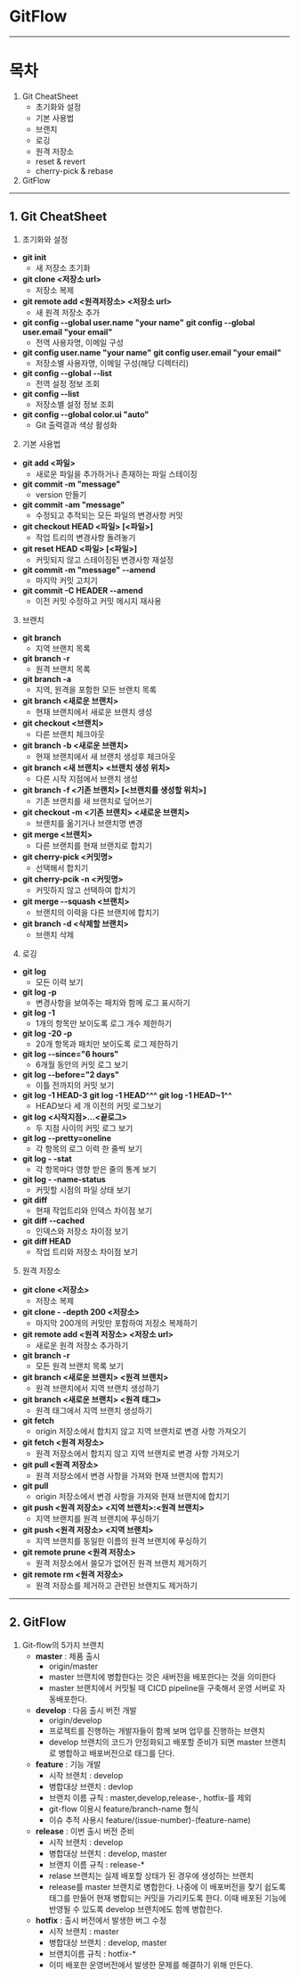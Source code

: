 # GitFlow

---

# 목차

1. Git CheatSheet
   - 초기화와 설정
   - 기본 사용법
   - 브랜치
   - 로깅
   - 원격 저장소
   - reset & revert
   - cherry-pick & rebase
2. GitFlow

---

## 1. Git CheatSheet

1. 초기화와 설정

- **git init**
  - 새 저장소 초기화
- **git clone <저장소 url>**
  - 저장소 복제
- **git remote add <원격저장소> <저장소 url>**
  - 새 원격 저장소 추가
- **git config --global user.name "your name"**
  **git config --global user.email "your email"**
  - 전역 사용자명, 이메일 구성
- **git config user.name "your name"**
  **git config user.email "your email"**
  - 저장소별 사용자명, 이메일 구성(해당 디렉터리)
- **git config --global --list**
  - 전역 설정 정보 조회
- **git config --list**
  - 저장소별 설정 정보 조회
- **git config --global color.ui "auto"**
  - Git 출력결과 색상 활성화

2. 기본 사용법

- **git add <파일>**
  - 새로운 파일을 추가하거나 존재하는 파일 스테이징
- **git commit -m "message"**
  - version 만들기
- **git commit -am "message"**
  - 수정되고 추적되는 모든 파일의 변경사항 커밋
- **git checkout HEAD <파일> [<파일>]**
  - 작업 트리의 변경사항 돌려놓기
- **git reset HEAD <파일> [<파일>]**
  - 커밋되지 않고 스테이징된 변경사항 재설정
- **git commit -m "message" --amend**
  - 마지막 커밋 고치기
- **git commit -C HEADER --amend**
  - 이전 커밋 수정하고 커밋 메시지 재사용

3. 브랜치

- **git branch**
  - 지역 브랜치 목록
- **git branch -r**
  - 원격 브랜치 목록
- **git branch -a**
  - 지역, 원격을 포함한 모든 브랜치 목록
- **git branch <새로운 브랜치>**
  - 현재 브랜치에서 새로운 브랜치 생성
- **git checkout <브랜치>**
  - 다른 브랜치 체크아웃
- **git branch -b <새로운 브랜치>**
  - 현재 브랜치에서 새 브랜치 생성후 체크아웃
- **git branch <새 브랜치> <브랜치 생성 위치>**
  - 다른 시작 지점에서 브랜치 생성
- **git branch -f <기존 브랜치> [<브랜치를 생성할 위치>]**
  - 기존 브랜치를 새 브랜치로 덮어쓰기
- **git checkout -m <기존 브랜치> <새로운 브랜치>**
  - 브랜치를 옮기거나 브랜치명 변경
- **git merge <브랜치>**
  - 다른 브랜치를 현재 브랜치로 합치기
- **git cherry-pick <커밋명>**
  - 선택해서 합치기
- **git cherry-pcik -n <커밋명>**
  - 커밋하지 않고 선택하여 합치기
- **git merge --squash <브랜치>**
  - 브랜치의 이력을 다른 브랜치에 합치기
- **git branch -d <삭제할 브랜치>**
  - 브랜치 삭제

4. 로깅

- **git log**
  - 모든 이력 보기
- **git log -p**
  - 변경사항을 보여주는 패치와 함께 로그 표시하기
- **git log -1**
  - 1개의 항목만 보이도록 로그 개수 제한하기
- **git log -20 -p**
  - 20개 항목과 패치만 보이도록 로그 제한하기
- **git log --since="6 hours"**
  - 6개월 동안의 커밋 로그 보기
- **git log --before="2 days"**
  - 이틀 전까지의 커밋 보기
- **git log -1 HEAD-3**
  **git log -1 HEAD^^^**
  **git log -1 HEAD~1^^**
  - HEAD보다 세 개 이전의 커밋 로그보기
- **git log <시작지점>...<끝로그>**
  - 두 지점 사이의 커밋 로그 보기
- **git log --pretty=oneline**
  - 각 항목의 로그 이력 한 줄씩 보기
- **git log - -stat**
  - 각 항목마다 영향 받은 줄의 통계 보기
- **git log - -name-status**
  - 커밋할 시점의 파일 상태 보기
- **git diff**
  - 현재 작업트리와 인덱스 차이점 보기
- **git diff --cached**
  - 인덱스와 저장소 차이점 보기
- **git diff HEAD**
  - 작업 트리와 저장소 차이점 보기

5. 원격 저장소

- **git clone <저장소>**
  - 저장소 복제
- **git clone - -depth 200 <저장소>**
  - 마지막 200개의 커밋만 포함하여 저장소 복제하기
- **git remote add <원격 저장소> <저장소 url>**
  - 새로운 원격 저장소 추가하기
- **git branch -r**
  - 모든 원격 브랜치 목록 보기
- **git branch <새로운 브랜치> <원격 브랜치>**
  - 원격 브랜치에서 지역 브랜치 생성하기
- **git branch <새로운 브랜치> <원격 태그>**
  - 원격 태그에서 지역 브랜치 생성하기
- **git fetch**
  - origin 저장소에서 합치지 않고 지역 브랜치로 변경 사항 가져오기
- **git fetch <원격 저장소>**
  - 원격 저장소에서 합치지 않고 지역 브랜치로 변경 사항 가져오기
- **git pull <원격 저장소>**
  - 원격 저장소에서 변경 사항을 가져와 현재 브랜치에 합치기
- **git pull**
  - origin 저장소에서 변경 사항을 가져와 현재 브랜치에 합치기
- **git push <원격 저장소> <지역 브랜치>:<원격 브랜치>**
  - 지역 브랜치를 원격 브랜치에 푸싱하기
- **git push <원격 저장소> <지역 브랜치>**
  - 지역 브랜치를 동일한 이름의 원격 브랜치에 푸싱하기
- **git remote prune <원격 저장소>**
  - 원격 저장소에서 쓸모가 없어진 원격 브랜치 제거하기
- **git remote rm <원격 저장소>**
  - 원격 저장소를 제거하고 관련된 브랜치도 제거하기

---

## 2. GitFlow

1. Git-flow의 5가지 브랜치
   - **master** : 제품 출시
     - origin/master
     - master 브랜치에 병합한다는 것은 새버전을 배포한다는 것을 의미한다
     - master 브랜치에서 커밋될 때 CICD pipeline을 구축해서 운영 서버로 자동배포한다.
   - **develop** : 다음 출시 버전 개발
     - origin/develop
     - 프로젝트를 진행하는 개발자들이 함께 보며 업무를 진행하는 브랜치
     - develop 브랜치의 코드가 안정화되고 배포할 준비가 되면 master 브랜치로 병합하고 배포버전으로 태그를 단다.
   - **feature** : 기능 개발
     - 시작 브랜치 : develop
     - 병합대상 브랜치 : devlop
     - 브랜치 이름 규칙 : master,develop,release-, hotfix-를 제외
     - git-flow 이용시 feature/branch-name 형식
     - 이슈 추적 사용시 feature/(issue-number)-(feature-name)
   - **release** : 이번 출시 버전 준비
     - 시작 브랜치 : develop
     - 병합대상 브랜치 : develop, master
     - 브랜치 이름 규칙 : release-\*
     - relase 브랜치는 실제 배포할 상태가 된 경우에 생성하는 브랜치
     - release를 master 브랜치로 병합한다. 나중에 이 배포버전을 찾기 쉽도록 태그를 만들어 현재 병합되는 커밋을 가리키도록 한다. 이때 배포된 기능에 반영될 수 있도록 develop 브랜치에도 함께 병합한다.
   - **hotfix** : 출시 버전에서 발생한 버그 수정
     - 시작 브랜치 : master
     - 병합대상 브랜치 : develop, master
     - 브랜치이름 규칙 : hotfix-\*
     - 이미 배포한 운영버전에서 발생한 문제를 해결하기 위해 만든다.
